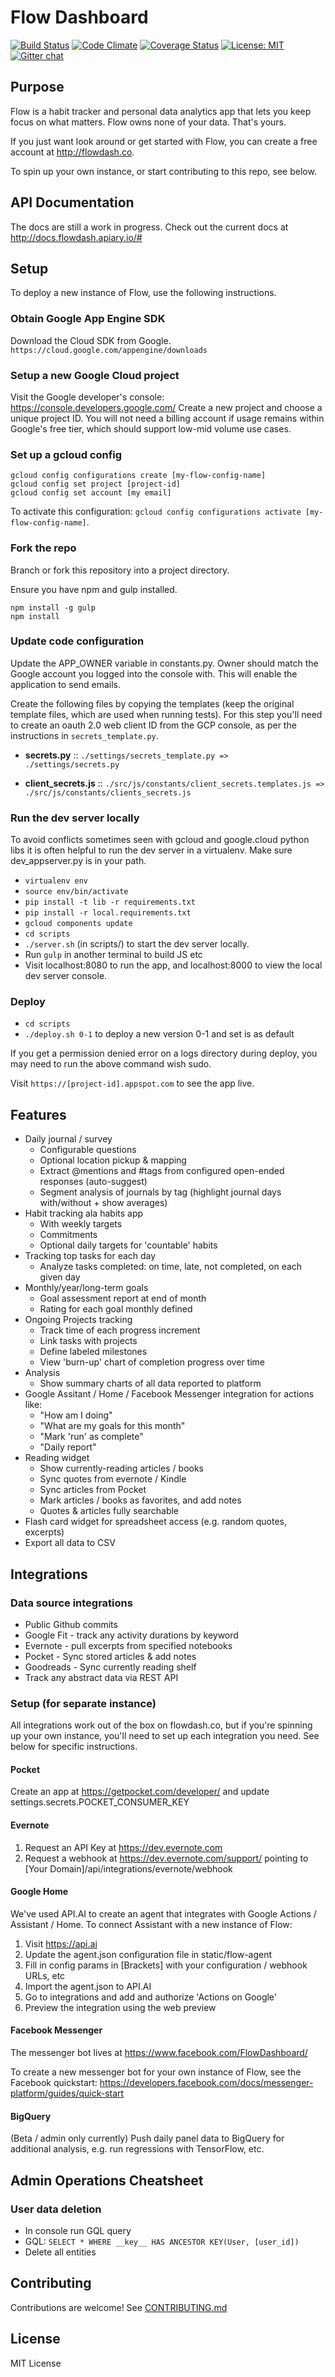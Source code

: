 
# Flow Dashboard

[![Build Status](https://travis-ci.org/onejgordon/flow-dashboard.svg?branch=master)](https://travis-ci.org/onejgordon/flow-dashboard)
[![Code Climate](https://lima.codeclimate.com/github/onejgordon/flow-dashboard/badges/gpa.svg)](https://lima.codeclimate.com/github/onejgordon/flow-dashboard)
[![Coverage Status](https://coveralls.io/repos/github/onejgordon/flow-dashboard/badge.svg?branch=master)](https://coveralls.io/github/onejgordon/flow-dashboard?branch=master)
[![License: MIT](https://img.shields.io/badge/License-MIT-green.svg)](https://jeremy.mit-license.org)
[![Gitter chat](https://badges.gitter.im/onejgordon/flow-dashboard.png)](https://gitter.im/flow-dashboard)

## Purpose

Flow is a habit tracker and personal data analytics app that lets you keep focus on what matters. Flow owns none of your data. That's yours.

If you just want look around or get started with Flow, you can create a free account at http://flowdash.co.

To spin up your own instance, or start contributing to this repo, see below.

## API Documentation

The docs are still a work in progress. Check out the current docs at http://docs.flowdash.apiary.io/#

## Setup

To deploy a new instance of Flow, use the following instructions.

### Obtain Google App Engine SDK

Download the Cloud SDK from Google.
`https://cloud.google.com/appengine/downloads`

### Setup a new Google Cloud project

Visit the Google developer's console: <https://console.developers.google.com/>
Create a new project and choose a unique project ID. You will not need a billing account if usage remains within Google's free tier, which should support low-mid volume use cases.

### Set up a gcloud config

```
gcloud config configurations create [my-flow-config-name]
gcloud config set project [project-id]
gcloud config set account [my email]
```

To activate this configuration: `gcloud config configurations activate [my-flow-config-name]`.

### Fork the repo

Branch or fork this repository into a project directory.

Ensure you have npm and gulp installed.

```
npm install -g gulp
npm install
```

### Update code configuration

Update the APP_OWNER variable in constants.py. Owner should match the Google account you logged into the console with. This will enable the application to send emails.

Create the following files by copying the templates (keep the original template files, which are used when running tests). For this step you'll need to create an oauth 2.0 web client ID from the GCP console, as per the instructions in `secrets_template.py`.

- **secrets.py** ::
	`./settings/secrets_template.py => ./settings/secrets.py`

- **client_secrets.js** ::
	`./src/js/constants/client_secrets.templates.js => ./src/js/constants/clients_secrets.js`


### Run the dev server locally

To avoid conflicts sometimes seen with gcloud and google.cloud python libs it is often helpful to run the dev server in a virtualenv. Make sure dev_appserver.py is in your path.

* `virtualenv env`
* `source env/bin/activate`
* `pip install -t lib -r requirements.txt`
* `pip install -r local.requirements.txt`
* `gcloud components update`
* `cd scripts`
* `./server.sh` (in scripts/) to start the dev server locally.
* Run `gulp` in another terminal to build JS etc
* Visit localhost:8080 to run the app, and localhost:8000 to view the local dev server console.

### Deploy

* `cd scripts`
* `./deploy.sh 0-1` to deploy a new version 0-1 and set is as default

If you get a permission denied error on a logs directory during deploy, you may need to run the above command wish sudo.

Visit `https://[project-id].appspot.com` to see the app live.

## Features

* Daily journal / survey
	* Configurable questions
	* Optional location pickup & mapping
	* Extract @mentions and #tags from configured open-ended responses (auto-suggest)
	* Segment analysis of journals by tag (highlight journal days with/without + show averages)
* Habit tracking ala habits app
	* With weekly targets
	* Commitments
	* Optional daily targets for 'countable' habits
* Tracking top tasks for each day
	* Analyze tasks completed: on time, late, not completed, on each given day
* Monthly/year/long-term goals
	* Goal assessment report at end of month
	* Rating for each goal monthly defined
* Ongoing Projects tracking
	* Track time of each progress increment
	* Link tasks with projects
	* Define labeled milestones
	* View 'burn-up' chart of completion progress over time
* Analysis
	* Show summary charts of all data reported to platform
* Google Assitant / Home / Facebook Messenger integration for actions like:
	* "How am I doing"
	* "What are my goals for this month"
	* "Mark 'run' as complete"
	* "Daily report"
* Reading widget
	* Show currently-reading articles / books
	* Sync quotes from evernote / Kindle
	* Sync articles from Pocket
	* Mark articles / books as favorites, and add notes
	* Quotes & articles fully searchable
* Flash card widget for spreadsheet access (e.g. random quotes, excerpts)
* Export all data to CSV

## Integrations

### Data source integrations

* Public Github commits
* Google Fit - track any activity durations by keyword
* Evernote - pull excerpts from specified notebooks
* Pocket - Sync stored articles & add notes
* Goodreads - Sync currently reading shelf
* Track any abstract data via REST API

### Setup (for separate instance)

All integrations work out of the box on flowdash.co, but if you're spinning up your own instance, you'll need to set up each integration you need.  See below for specific instructions.

#### Pocket

Create an app at https://getpocket.com/developer/ and update settings.secrets.POCKET_CONSUMER_KEY

#### Evernote

1. Request an API Key at https://dev.evernote.com
2. Request a webhook at https://dev.evernote.com/support/ pointing to [Your Domain]/api/integrations/evernote/webhook

#### Google Home

We've used API.AI to create an agent that integrates with Google Actions / Assistant / Home. To connect Assistant with a new instance of Flow:

1. Visit https://api.ai
2. Update the agent.json configuration file in static/flow-agent
3. Fill in config params in [Brackets] with your configuration / webhook URLs, etc
4. Import the agent.json to API.AI
5. Go to integrations and add and authorize 'Actions on Google'
6. Preview the integration using the web preview

#### Facebook Messenger

The messenger bot lives at https://www.facebook.com/FlowDashboard/

To create a new messenger bot for your own instance of Flow, see the Facebook quickstart: https://developers.facebook.com/docs/messenger-platform/guides/quick-start

#### BigQuery

(Beta / admin only currently) Push daily panel data to BigQuery for additional analysis, e.g. run regressions
with TensorFlow, etc.

## Admin Operations Cheatsheet

### User data deletion

* In console run GQL query
* GQL: `SELECT * WHERE __key__ HAS ANCESTOR KEY(User, [user_id])`
* Delete all entities

## Contributing

Contributions are welcome! See [CONTRIBUTING.md](.github/CONTRIBUTING.md)

## License

MIT License

